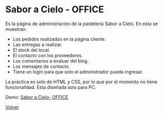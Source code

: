 # Sabor a Cielo - OFFICE 

Es la página de administración de la pastelería Sabor a Cielo.
En esta se muestran:
  - Los pedidos realizados en la página cliente.
  - Las entregas a realizar.
  - El stock del local.
  - El contacto con los proveedores.
  - Los comentarios a evaluar del blog.
  - Los mensajes de contacto.
  - Tiene un login para que solo el administrador pueda ingresar.

La práctica es solo de HTML y CSS, por lo que por el momento no tiene funcionalidad.
Esta diseñada solo para PC.

Demo: [Sabor a Cielo- OFFICE](https://saboracielo-office.netlify.app/)


[Volver](../README.md)
